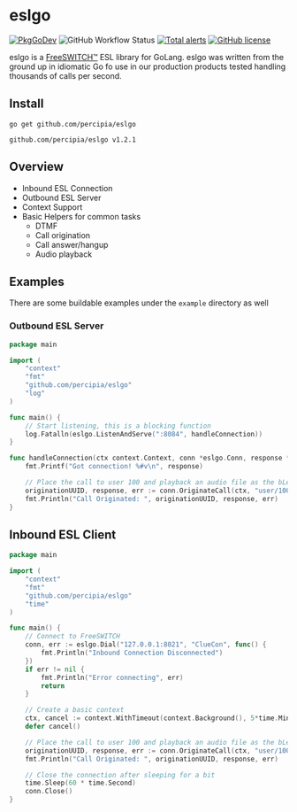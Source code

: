 # eslgo
[![PkgGoDev](https://pkg.go.dev/badge/github.com/percipia/eslgo)](https://pkg.go.dev/github.com/percipia/eslgo)
![GitHub Workflow Status](https://img.shields.io/github/workflow/status/percipia/eslgo/Go)
[![Total alerts](https://img.shields.io/lgtm/alerts/g/percipia/eslgo.svg?logo=lgtm&logoWidth=18)](https://lgtm.com/projects/g/percipia/eslgo/alerts/)
[![GitHub license](https://img.shields.io/github/license/percipia/eslgo)](https://github.com/percipia/eslgo/blob/v1/LICENSE)

eslgo is a [FreeSWITCH™](https://freeswitch.com/) ESL library for GoLang.
eslgo was written from the ground up in idiomatic Go fo use in our production products tested handling thousands of calls per second.

## Install
```
go get github.com/percipia/eslgo
```
```
github.com/percipia/eslgo v1.2.1
```

## Overview
- Inbound ESL Connection
- Outbound ESL Server
- Context Support
- Basic Helpers for common tasks
  - DTMF
  - Call origination
  - Call answer/hangup
  - Audio playback

## Examples
There are some buildable examples under the `example` directory as well
### Outbound ESL Server
```go
package main

import (
	"context"
	"fmt"
	"github.com/percipia/eslgo"
	"log"
)

func main() {
	// Start listening, this is a blocking function
	log.Fatalln(eslgo.ListenAndServe(":8084", handleConnection))
}

func handleConnection(ctx context.Context, conn *eslgo.Conn, response *eslgo.RawResponse) {
	fmt.Printf("Got connection! %#v\n", response)

	// Place the call to user 100 and playback an audio file as the bLeg and no channel variables
	originationUUID, response, err := conn.OriginateCall(ctx, "user/100", "&playback(misc/ivr-to_hear_screaming_monkeys.wav)", map[string]string{})
	fmt.Println("Call Originated: ", originationUUID, response, err)
}
```
## Inbound ESL Client
```go
package main

import (
	"context"
	"fmt"
	"github.com/percipia/eslgo"
	"time"
)

func main() {
	// Connect to FreeSWITCH
	conn, err := eslgo.Dial("127.0.0.1:8021", "ClueCon", func() {
		fmt.Println("Inbound Connection Disconnected")
	})
	if err != nil {
		fmt.Println("Error connecting", err)
		return
	}

	// Create a basic context
	ctx, cancel := context.WithTimeout(context.Background(), 5*time.Minute)
	defer cancel()

	// Place the call to user 100 and playback an audio file as the bLeg
	originationUUID, response, err := conn.OriginateCall(ctx, "user/100", "&playback(misc/ivr-to_hear_screaming_monkeys.wav)", map[string]string{})
	fmt.Println("Call Originated: ", originationUUID, response, err)

	// Close the connection after sleeping for a bit
	time.Sleep(60 * time.Second)
	conn.Close()
}
```